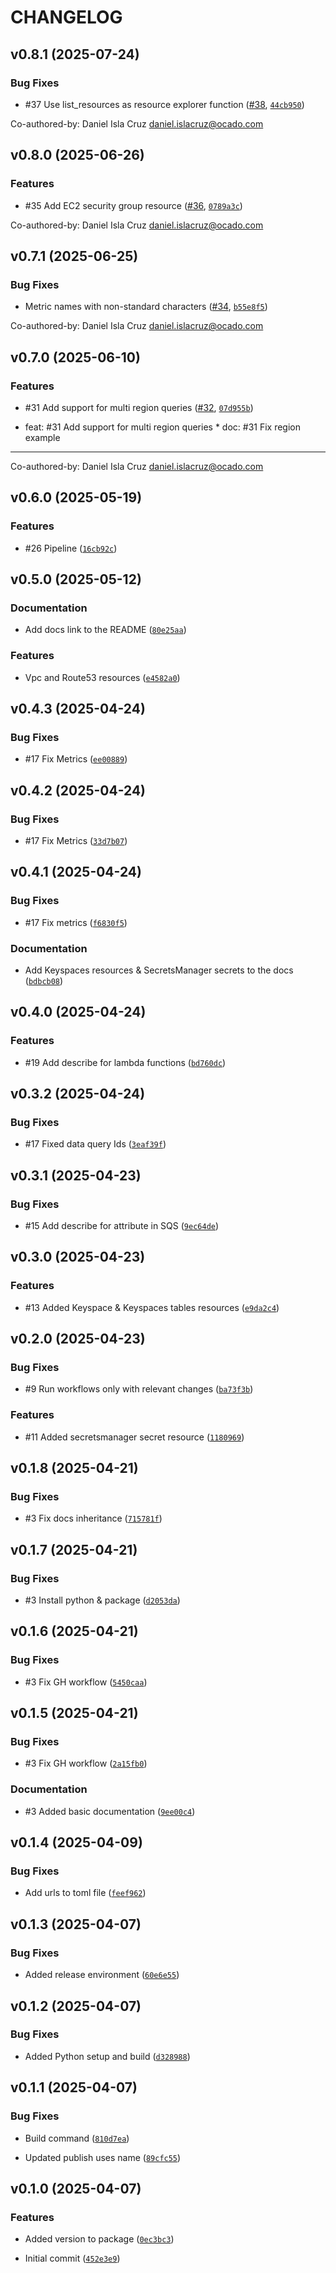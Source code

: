 # CHANGELOG


## v0.8.1 (2025-07-24)

### Bug Fixes

- #37 Use list_resources as resource explorer function
  ([#38](https://github.com/ocadotechnology/cmq/pull/38),
  [`44cb950`](https://github.com/ocadotechnology/cmq/commit/44cb950ff6fc27c7c0ddf340391c3ace417d2a01))

Co-authored-by: Daniel Isla Cruz <daniel.islacruz@ocado.com>


## v0.8.0 (2025-06-26)

### Features

- #35 Add EC2 security group resource ([#36](https://github.com/ocadotechnology/cmq/pull/36),
  [`0789a3c`](https://github.com/ocadotechnology/cmq/commit/0789a3ce086527f145869f64e1ed138ed7c49c9d))

Co-authored-by: Daniel Isla Cruz <daniel.islacruz@ocado.com>


## v0.7.1 (2025-06-25)

### Bug Fixes

- Metric names with non-standard characters ([#34](https://github.com/ocadotechnology/cmq/pull/34),
  [`b55e8f5`](https://github.com/ocadotechnology/cmq/commit/b55e8f5aa3411d8f4a76f52e2fff58aeae486a23))

Co-authored-by: Daniel Isla Cruz <daniel.islacruz@ocado.com>


## v0.7.0 (2025-06-10)

### Features

- #31 Add support for multi region queries ([#32](https://github.com/ocadotechnology/cmq/pull/32),
  [`07d955b`](https://github.com/ocadotechnology/cmq/commit/07d955b615fc4b7a5cc9c654fb2f6c03d355a564))

* feat: #31 Add support for multi region queries * doc: #31 Fix region example

---------

Co-authored-by: Daniel Isla Cruz <daniel.islacruz@ocado.com>


## v0.6.0 (2025-05-19)

### Features

- #26 Pipeline
  ([`16cb92c`](https://github.com/ocadotechnology/cmq/commit/16cb92ca04eab507e78a9f4253ce34e0ab6235c2))


## v0.5.0 (2025-05-12)

### Documentation

- Add docs link to the README
  ([`80e25aa`](https://github.com/ocadotechnology/cmq/commit/80e25aaf111d6e15a2a275455aa522db68ed3a89))

### Features

- Vpc and Route53 resources
  ([`e4582a0`](https://github.com/ocadotechnology/cmq/commit/e4582a0ac720f134b4c886a93c5fb6bed689258b))


## v0.4.3 (2025-04-24)

### Bug Fixes

- #17 Fix Metrics
  ([`ee00889`](https://github.com/ocadotechnology/cmq/commit/ee00889e7b4849981c74a29ccdfca22af5ed95ef))


## v0.4.2 (2025-04-24)

### Bug Fixes

- #17 Fix Metrics
  ([`33d7b07`](https://github.com/ocadotechnology/cmq/commit/33d7b0772c7cb17bbf0597ff7442e8e59c1aa8b1))


## v0.4.1 (2025-04-24)

### Bug Fixes

- #17 Fix metrics
  ([`f6830f5`](https://github.com/ocadotechnology/cmq/commit/f6830f502f2205acd87a85d7e6c2f6bccce0154f))

### Documentation

- Add Keyspaces resources & SecretsManager secrets to the docs
  ([`bdbcb08`](https://github.com/ocadotechnology/cmq/commit/bdbcb08df1a148df70bd06237b48f8b2b63397ec))


## v0.4.0 (2025-04-24)

### Features

- #19 Add describe for lambda functions
  ([`bd760dc`](https://github.com/ocadotechnology/cmq/commit/bd760dce5c8e25c0e51bc8eac249e9f832b2096b))


## v0.3.2 (2025-04-24)

### Bug Fixes

- #17 Fixed data query Ids
  ([`3eaf39f`](https://github.com/ocadotechnology/cmq/commit/3eaf39feb4d0a7879bfaaa9e273eadff494d1ae4))


## v0.3.1 (2025-04-23)

### Bug Fixes

- #15 Add describe for attribute in SQS
  ([`9ec64de`](https://github.com/ocadotechnology/cmq/commit/9ec64de698f126367177e9e3cd4bb9c77fe3df7e))


## v0.3.0 (2025-04-23)

### Features

- #13 Added Keyspace & Keyspaces tables resources
  ([`e9da2c4`](https://github.com/ocadotechnology/cmq/commit/e9da2c45538f6f4587586d5f000baba662a43070))


## v0.2.0 (2025-04-23)

### Bug Fixes

- #9 Run workflows only with relevant changes
  ([`ba73f3b`](https://github.com/ocadotechnology/cmq/commit/ba73f3b453bd8caa6518fa436b422645615287de))

### Features

- #11 Added secretsmanager secret resource
  ([`1180969`](https://github.com/ocadotechnology/cmq/commit/1180969c45388fa11920ed528f8c436042f7f798))


## v0.1.8 (2025-04-21)

### Bug Fixes

- #3 Fix docs inheritance
  ([`715781f`](https://github.com/ocadotechnology/cmq/commit/715781f1d1f8066a0d13f8f0fa03a8f551f59111))


## v0.1.7 (2025-04-21)

### Bug Fixes

- #3 Install python & package
  ([`d2053da`](https://github.com/ocadotechnology/cmq/commit/d2053daab6cb63d32cf6c96ef574dfa92a757806))


## v0.1.6 (2025-04-21)

### Bug Fixes

- #3 Fix GH workflow
  ([`5450caa`](https://github.com/ocadotechnology/cmq/commit/5450caa0ab640d695cd283415079abf53cc05c73))


## v0.1.5 (2025-04-21)

### Bug Fixes

- #3 Fix GH workflow
  ([`2a15fb0`](https://github.com/ocadotechnology/cmq/commit/2a15fb0369af9664171a9176da875ed48f7a197d))

### Documentation

- #3 Added basic documentation
  ([`9ee00c4`](https://github.com/ocadotechnology/cmq/commit/9ee00c41aab0b29389e404d8660835f3a5ae0129))


## v0.1.4 (2025-04-09)

### Bug Fixes

- Add urls to toml file
  ([`feef962`](https://github.com/ocadotechnology/cmq/commit/feef9623f4ad87e6f820d220f181ddde0205227b))


## v0.1.3 (2025-04-07)

### Bug Fixes

- Added release environment
  ([`60e6e55`](https://github.com/ocadotechnology/cmq/commit/60e6e55885f51bc785998b87c76e3a517b8522dc))


## v0.1.2 (2025-04-07)

### Bug Fixes

- Added Python setup and build
  ([`d328988`](https://github.com/ocadotechnology/cmq/commit/d328988065bc52777b59127dfd324ce70f09a491))


## v0.1.1 (2025-04-07)

### Bug Fixes

- Build command
  ([`810d7ea`](https://github.com/ocadotechnology/cmq/commit/810d7eaf626d17ff1ec49c51b2740ee29f027877))

- Updated publish uses name
  ([`89cfc55`](https://github.com/ocadotechnology/cmq/commit/89cfc55c80208240a401292d3bb2703d15df742c))


## v0.1.0 (2025-04-07)

### Features

- Added version to package
  ([`0ec3bc3`](https://github.com/ocadotechnology/cmq/commit/0ec3bc385c961ff7ffd4c14a3e054b8096519a4f))

- Initial commit
  ([`452e3e9`](https://github.com/ocadotechnology/cmq/commit/452e3e9fb53933082cf7396b5b151eea576520ac))
